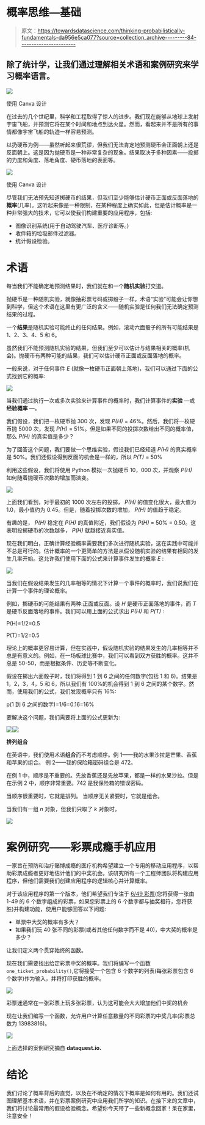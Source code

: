 # 概率思维—基础

> 原文：<https://towardsdatascience.com/thinking-probabilistically-fundamentals-da956e5ca077?source=collection_archive---------84----------------------->

## 除了统计学，让我们通过理解相关术语和案例研究来学习概率语言。

![](img/50630a2e3e039302220df6fa34155617.png)

使用 Canva 设计

在过去的几个世纪里，科学和工程取得了惊人的进步。我们现在能够从地球上发射宇宙飞船，并预测它将在某个时间和地点到达火星。然而，看起来并不是所有的事情都像宇宙飞船的轨迹一样容易预测。

以扔硬币为例——虽然听起来很荒谬，但我们无法肯定地预测硬币会正面朝上还是反面朝上。这是因为抛硬币是一种非常复杂的现象。结果取决于多种因素——投掷的力度和角度、落地角度、硬币落地的表面等。

![](img/971b7942c2d9a1f179e5aaabcfc45f9f.png)

使用 Canva 设计

尽管我们无法预先知道掷硬币的结果，但我们至少能够估计硬币正面或反面落地的**概率**(几率)。这听起来像是一种限制，在某种程度上确实如此，但是估计概率是一种非常强大的技术，它可以使我们构建重要的应用程序，包括:

*   图像识别系统(用于自动驾驶汽车、医疗诊断等。)
*   收件箱的垃圾邮件过滤器。
*   统计假设检验。

# 术语

每当我们不能确定地预测结果时，我们就在和一个**随机实验**打交道。

抛硬币是一种随机实验，就像抽彩票号码或掷骰子一样。术语“实验”可能会让你想到科学，但这个术语在这里有更广泛的含义——随机实验是任何我们无法确定预测结果的过程。

一个**结果**是随机实验可能终止的任何结果。例如，滚动六面骰子的所有可能结果是 1、2、3、4、5 和 6。

虽然我们不能预测随机实验的结果，但我们至少可以估计与结果相关的概率(机会)。抛硬币有两种可能的结果，我们可以估计硬币正面或反面落地的概率。

一般来说，对于任何事件 *E* (就像一枚硬币正面朝上落地)，我们可以通过下面的公式找到它的概率:

![](img/423ca094b770dd48f09cd0c2f9228b5a.png)

当我们通过执行一次或多次实验来计算事件的概率时，我们计算事件的**实验** —或**经验概率** —。

我们假设，我们把一枚硬币抛 300 次，发现 *P(H)* = 46%。然后，我们将一枚硬币抛 5000 次，发现 *P(H)* = 51%。但是如果不同的投掷次数给出不同的概率值，那么 *P(H)* 的真实值是多少？

为了回答这个问题，我们要做一个思维实验，假设我们已经知道 *P(H)* 的真实概率是 50%。我们还假设得到反面的机会是一样的，所以 *P(T)* = 50%

利用这些假设，我们将使用 Python 模拟一次抛硬币 10，000 次，并观察 *P(H)* 如何随着抛硬币次数的增加而演变。

![](img/33fbe6eadf00235a1909ec74b544a9cd.png)

上面我们看到，对于最初的 1000 次左右的投掷， *P(H)* 的值变化很大，最大值为 1.0，最小值约为 0.45。但是，随着投掷次数的增加， *P(H)* 的值趋于稳定。

有趣的是， *P(H)* 稳定在 *P(H)* 的真值附近，我们假设为 *P(H)* = 50% = 0.50。这表明投掷硬币的次数越多， *P(H)* 就越接近真实值。

现在我们明白，正确计算经验概率需要我们多次进行随机实验，这在实践中可能并不总是可行的。估计概率的一个更简单的方法是从假设随机实验的结果有相同的发生几率开始。这允许我们使用下面的公式来计算事件发生的概率 *E* :

![](img/4e39a375e4c56cd8bbd1c17f7d2b8f6f.png)

当我们在假设结果发生的几率相等的情况下计算一个事件的概率时，我们说我们在计算一个事件的理论概率。

例如，掷硬币的可能结果有两种:正面或反面。设 *H* 是硬币正面落地的事件，而 *T* 是硬币反面落地的事件。我们可以用上面的公式求出 *P(H)* 和 *P(T)* :

P(H)=1/2=0.5

P(T)=1/2=0.5

理论上的概率更容易计算，但在实践中，假设随机实验的结果发生的几率相等并不总是有意义的。例如，在一场板球比赛中，我们可以看到双方获胜的概率。这并不总是 50-50，而是根据条件、历史等不断变化。

假设在掷出六面骰子时，我们将得到 1 到 6 之间的任何数字(包括 1 和 6)。结果是 1，2，3，4，5 和 6，所以我们有 100%的机会得到 1 到 6 之间的某个数字。然而，使用我们的公式，我们发现概率只有 16%:

p(1 到 6 之间的数字)=1/6=0.16=16%

要解决这个问题，我们需要将上面的公式更新为:

![](img/ff914de326f7818fee43ff0698808c13.png)![](img/8152af7a061725fd40036a4ee56e8e48.png)

**排列组合**

在英语中，我们使用术语**组合**而不考虑顺序。例 1——我的水果沙拉是芒果、香蕉和苹果的组合。
例 2——我的保险箱密码组合是 472。

在例 1 中，顺序是不重要的。先放香蕉还是先放苹果，都是一样的水果沙拉。但是在示例 2 中，顺序非常重要。742 是我保险箱的错误密码。

当顺序很重要时，它就是排列。
当顺序无关紧要时，它就是组合。

当我们有一组 *n* 对象，但我们只取了 *k* 对象时，

![](img/a5075921e3e8c93a0949a4e2fd674266.png)

# 案例研究——彩票成瘾手机应用

一家旨在预防和治疗赌博成瘾的医疗机构希望建立一个专用的移动应用程序，以帮助彩票成瘾者更好地估计他们的中奖机会。该研究所有一个工程师团队将构建应用程序，但他们需要我们创建应用程序的逻辑核心并计算概率。

对于该应用程序的第一个版本，他们希望我们专注于 [6/49 彩票](https://en.wikipedia.org/wiki/Lotto_6/49)(您将获得一张由 1-49 的 6 个数字组成的彩票，如果您彩票上的 6 个数字都与抽奖相符，您将获胜)并构建功能，使用户能够回答以下问题:

*   单票中大奖的概率有多大？
*   如果我们玩 40 张不同的彩票(或者其他任何数字而不是 40)，中大奖的概率是多少？

让我们定义两个贯穿始终的函数。

现在我们需要找出给定彩票中奖的概率。我们将编写一个函数`one_ticket_probability()`,它将接受一个包含 6 个数字的列表(每张彩票包含 6 个数字)作为输入，并将打印获胜的概率。

![](img/edf7b229c57ff034213c709dd5d5bed9.png)

彩票迷通常在一张彩票上玩多张彩票，认为这可能会大大增加他们中奖的机会

现在让我们编写一个函数，允许用户计算任意数量的不同彩票的中奖几率(彩票总数为 13983816)。

![](img/7804b82c075f6d8c2beb0d746bb9ecd4.png)

上面选择的案例研究摘自 **dataquest.io.**

# 结论

我们讨论了概率背后的直觉，以及在不确定的情况下概率是如何有用的。我们还试图理解基本术语，并在彩票案例研究中应用我们所学的知识。在接下来的文章中，我们将讨论最常用的假设检验概念。希望你今天带了一些新概念回家！呆在家里，注意安全！